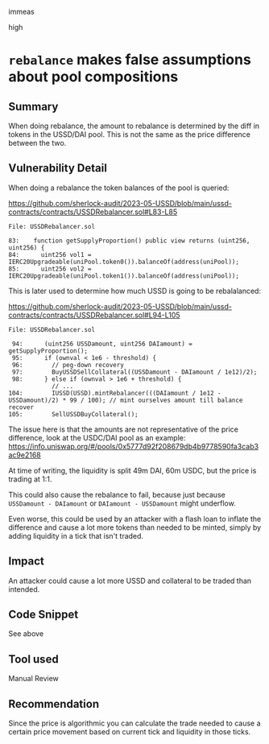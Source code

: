 immeas

high

# `rebalance` makes false assumptions about pool compositions

## Summary
When doing rebalance, the amount to rebalance is determined by the diff in tokens in the USSD/DAI pool. This is not the same as the price difference between the two.

## Vulnerability Detail
When doing a rebalance the token balances of the pool is queried:

https://github.com/sherlock-audit/2023-05-USSD/blob/main/ussd-contracts/contracts/USSDRebalancer.sol#L83-L85
```solidity
File: USSDRebalancer.sol

83:    function getSupplyProportion() public view returns (uint256, uint256) {
84:      uint256 vol1 = IERC20Upgradeable(uniPool.token0()).balanceOf(address(uniPool));
85:      uint256 vol2 = IERC20Upgradeable(uniPool.token1()).balanceOf(address(uniPool));
```

This is later used to determine how much USSD is going to be rebalalanced:

https://github.com/sherlock-audit/2023-05-USSD/blob/main/ussd-contracts/contracts/USSDRebalancer.sol#L94-L105

```solidity
File: USSDRebalancer.sol

 94:      (uint256 USSDamount, uint256 DAIamount) = getSupplyProportion();
 95:      if (ownval < 1e6 - threshold) {
 96:        // peg-down recovery
 97:        BuyUSSDSellCollateral((USSDamount - DAIamount / 1e12)/2);
 98:      } else if (ownval > 1e6 + threshold) {
			// ...
104:        IUSSD(USSD).mintRebalancer(((DAIamount / 1e12 - USSDamount)/2) * 99 / 100); // mint ourselves amount till balance recover
105:        SellUSSDBuyCollateral();
```

The issue here is that the amounts are not representative of the price difference, look at the USDC/DAI pool as an example:
https://info.uniswap.org/#/pools/0x5777d92f208679db4b9778590fa3cab3ac9e2168

At time of writing, the liquidity is split 49m DAI, 60m USDC, but the price is trading at 1:1.

This could also cause the rebalance to fail, because just because `USSDamount - DAIamount` or `DAIamount - USSDamount` might underflow.

Even worse, this could be used by an attacker with a flash loan to inflate the difference and cause a lot more tokens than needed to be minted, simply by adding liquidity in a tick that isn't traded.

## Impact
An attacker could cause a lot more USSD and collateral to be traded than intended.

## Code Snippet
See above

## Tool used
Manual Review

## Recommendation
Since the price is algorithmic you can calculate the trade needed to cause a certain price movement based on current tick and liquidity in those ticks.